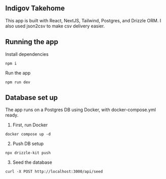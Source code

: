 ## Indigov Takehome

This app is built with React, NextJS, Tailwind, Postgres, and Drizzle ORM. I also used json2csv to make csv delivery easier.

## Running the app

Install dependencies

```
npm i
```

Run the app

```
npm run dev
```

## Database set up

The app runs on a Postgres DB using Docker, with docker-compose.yml ready.

1. First, run Docker

```
docker compose up -d
```

2. Push DB setup

```
npx drizzle-kit push
```

3. Seed the database

```
curl -X POST http://localhost:3000/api/seed
```
